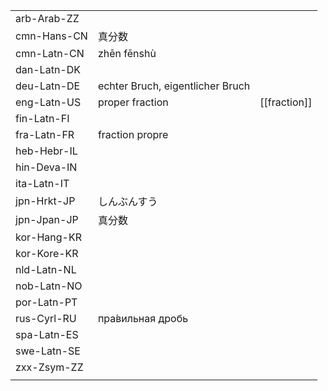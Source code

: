 | | | |
|-|-|-|
| arb-Arab-ZZ |  |  |
| cmn-Hans-CN | 真分数 |  |
| cmn-Latn-CN | zhēn fēnshù |  |
| dan-Latn-DK |  |  |
| deu-Latn-DE | echter Bruch, eigentlicher Bruch |  |
| eng-Latn-US | proper fraction | [[fraction]] |
| fin-Latn-FI |  |  |
| fra-Latn-FR | fraction propre |  |
| heb-Hebr-IL |  |  |
| hin-Deva-IN |  |  |
| ita-Latn-IT |  |  |
| jpn-Hrkt-JP | しんぶんすう |  |
| jpn-Jpan-JP | 真分数 |  |
| kor-Hang-KR |  |  |
| kor-Kore-KR |  |  |
| nld-Latn-NL |  |  |
| nob-Latn-NO |  |  |
| por-Latn-PT |  |  |
| rus-Cyrl-RU | пра́вильная дробь |  |
| spa-Latn-ES |  |  |
| swe-Latn-SE |  |  |
| zxx-Zsym-ZZ |  |  |
|  |  |  |
